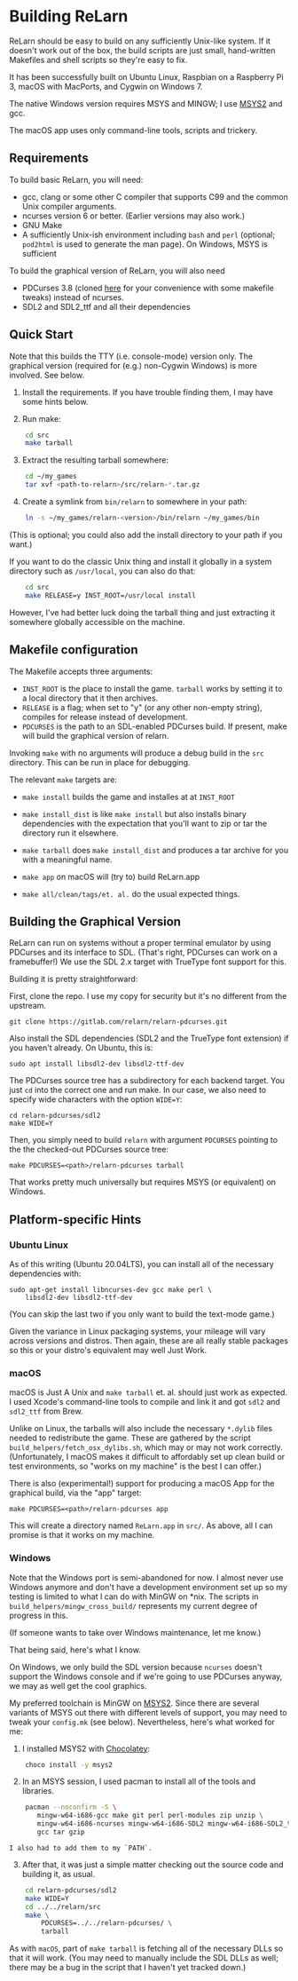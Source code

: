# Building ReLarn

ReLarn should be easy to build on any sufficiently Unix-like system.
If it doesn't work out of the box, the build scripts are just small,
hand-written Makefiles and shell scripts so they're easy to fix.

It has been successfully built on Ubuntu Linux, Raspbian on a
Raspberry Pi 3, macOS with MacPorts, and Cygwin on Windows 7.

The native Windows version requires MSYS and MINGW; I use
[MSYS2](https://www.msys2.org/) and gcc.

The macOS app uses only command-line tools, scripts and trickery.

## Requirements

To build basic ReLarn, you will need:

* gcc, clang or some other C compiler that supports C99 and the common
  Unix compiler arguments.
* ncurses version 6 or better.  (Earlier versions may also work.)
* GNU Make
* A sufficiently Unix-ish environment including `bash` and `perl`
  (optional; `pod2html` is used to generate the man page).  On
  Windows, MSYS is sufficient

To build the graphical version of ReLarn, you will also need

* PDCurses 3.8 (cloned [here](https://gitlab.com/relarn/relarn-pdcurses.git)
  for your convenience with some makefile tweaks) instead of ncurses.
* SDL2 and SDL2_ttf and all their dependencies


## Quick Start

Note that this builds the TTY (i.e. console-mode) version only.  The
graphical version (required for (e.g.) non-Cygwin Windows) is more
involved.  See below.

1. Install the requirements.  If you have trouble finding them, I may
   have some hints below.

2. Run make:
```sh
    cd src
    make tarball
```

3. Extract the resulting tarball somewhere:
```sh
    cd ~/my_games
    tar xvf <path-to-relarn>/src/relarn-*.tar.gz
```

4. Create a symlink from `bin/relarn` to somewhere in your path:
```sh
    ln -s ~/my_games/relarn-<version>/bin/relarn ~/my_games/bin
```
   (This is optional; you could also add the install directory to your
   path if you want.)

If you want to do the classic Unix thing and install it globally in a
system directory such as `/usr/local`, you can also do that:

```sh
    cd src
    make RELEASE=y INST_ROOT=/usr/local install
```

However, I've had better luck doing the tarball thing and just
extracting it somewhere globally accessible on the machine.


## Makefile configuration

The Makefile accepts three arguments:

* `INST_ROOT` is the place to install the game.  `tarball` works by
  setting it to a local directory that it then archives.
* `RELEASE` is a flag; when set to "y" (or any other non-empty
  string), compiles for release instead of development.
* `PDCURSES` is the path to an SDL-enabled PDCurses build.  If
  present, make will build the graphical version of relarn.

Invoking `make` with no arguments will produce a debug build in the
`src` directory.  This can be run in place for debugging.

The relevant `make` targets are:

* `make install` builds the game and installes at at `INST_ROOT`

* `make install_dist` is like `make install` but also installs binary
  dependencies with the expectation that you'll want to zip or tar the
  directory run it elsewhere.

* `make tarball` does `make install_dist` and produces a tar archive
  for you with a meaningful name.

* `make app` on macOS will (try to) build ReLarn.app

* `make all/clean/tags/et. al.` do the usual expected things.



## Building the Graphical Version

ReLarn can run on systems without a proper terminal emulator by using
PDCurses and its interface to SDL.  (That's right, PDCurses can work
on a framebuffer!)  We use the SDL 2.x target with TrueType font
support for this.

Building it is pretty straightforward:

First, clone the repo.  I use my copy for security but it's no
different from the upstream.

    git clone https://gitlab.com/relarn/relarn-pdcurses.git

Also install the SDL dependencies (SDL2 and the TrueType font
extension) if you haven't already.  On Ubuntu, this is:

    sudo apt install libsdl2-dev libsdl2-ttf-dev

The PDCurses source tree has a subdirectory for each backend target.
You just `cd` into the correct one and run make.  In our case, we also
need to specify wide characters with the option `WIDE=Y`:

    cd relarn-pdcurses/sdl2
    make WIDE=Y

Then, you simply need to build `relarn` with argument `PDCURSES`
pointing to the the checked-out PDCurses source tree:

    make PDCURSES=<path>/relarn-pdcurses tarball

That works pretty much universally but requires MSYS (or equivalent)
on Windows.





## Platform-specific Hints

### Ubuntu Linux

As of this writing (Ubuntu 20.04LTS), you can install all of the
necessary dependencies with:

    sudo apt-get install libncurses-dev gcc make perl \
        libsdl2-dev libsdl2-ttf-dev

(You can skip the last two if you only want to build the text-mode
game.)

Given the variance in Linux packaging systems, your mileage will vary
across versions and distros.  Then again, these are all really stable
packages so this or your distro's equivalent may well Just Work.


### macOS

macOS is Just A Unix and `make tarball` et. al. should just work as
expected.  I used Xcode's command-line tools to compile and link it
and got `sdl2` and `sdl2_ttf` from Brew.

Unlike on Linux, the tarballs will also include the necessary
`*.dylib` files needed to redistribute the game.  These are gathered
by the script `build_helpers/fetch_osx_dylibs.sh`, which may or may
not work correctly.  (Unfortunately, I macOS makes it difficult to
affordably set up clean build or test environments, so "works on my
machine" is the best I can offer.)

There is also (experimental!) support for producing a macOS App for
the graphical build, via the "app" target:

    make PDCURSES=<path>/relarn-pdcurses app

This will create a directory named `ReLarn.app` in `src/`.  As above,
all I can promise is that it works on my machine.


### Windows

Note that the Windows port is semi-abandoned for now.  I almost never
use Windows anymore and don't have a development environment set up so
my testing is limited to what I can do with MinGW on *nix.  The
scripts in `build_helpers/mingw_cross_build/` represents my current
degree of progress in this.

(If someone wants to take over Windows maintenance, let me know.)

That being said, here's what I know.

On Windows, we only build the SDL version because `ncurses` doesn't
support the Windows console and if we're going to use PDCurses anyway,
we may as well get the cool graphics.

My preferred toolchain is MinGW on [MSYS2](https://www.msys2.org/).
Since there are several variants of MSYS out there with different
levels of support, you may need to tweak your `config.mk` (see
below).  Nevertheless, here's what worked for me:

1. I installed MSYS2 with [Chocolatey](https://chocolatey.org/):
```sh
    choco install -y msys2
```

2. In an MSYS session, I used pacman to install all of the tools and libraries.
```sh
    pacman --noconfirm -S \
       mingw-w64-i686-gcc make git perl perl-modules zip unzip \
       mingw-w64-i686-ncurses mingw-w64-i686-SDL2 mingw-w64-i686-SDL2_ttf \
       gcc tar gzip
```
    I also had to add them to my `PATH`.

3. After that, it was just a simple matter checking out the source
   code and building it, as usual.
```sh
    cd relarn-pdcurses/sdl2
    make WIDE=Y
    cd ../../relarn/src
    make \
        PDCURSES=../../relarn-pdcurses/ \
        tarball
```

As with `macOS`, part of `make tarball` is fetching all of the
necessary DLLs so that it will work.  (You may need to manually include
the SDL DLLs as well; there may be a bug in the script that I haven't
yet tracked down.)




